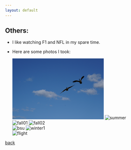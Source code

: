 ```yaml
---
layout: default
---
```


## Others:

* I like watching F1 and NFL in my spare time.

* Here are some photos I took:

  <img src="photos/2022/spring01.JPG" alt="spring1" width="300" height="200"/>
  
  <img src="photos/2022/summer.JPG" alt="summer" width="300" height="200"/>
 
  <br />
  
  <img src="photos/2022/fall01.JPG" alt="fall01" width="300" height="200"/>
  
  <img src="photos/2022/fall02.JPG" alt="fall02" width="300" height="200"/>
  
  <br />
  
  <img src="photos/2022/ballstate.JPG" alt="bsu" width="200" height="300"/>
 
  <img src="photos/2022/winter01.JPG" alt="winter1" width="200" height="300"/>

  <br />

  <img src="photos/2022/IMG_0209.HEIC" alt="flight" width="200" height="300"/>
  
[back](./)


